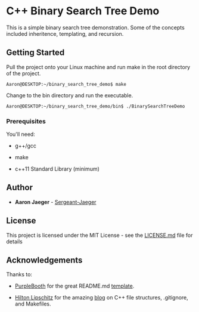 # C++ Binary Search Tree Demo

This is a simple binary search tree demonstration. Some of the concepts included inheritence, templating, and recursion.

## Getting Started

Pull the project onto your Linux machine and run make in the root directory of the project.

```
Aaron@DESKTOP:~/binary_search_tree_demo$ make
```

Change to the bin directory and run the executable.

```
Aaron@DESKTOP:~/binary_search_tree_demo/bin$ ./BinarySearchTreeDemo
```

### Prerequisites

You'll need:

* g++/gcc

* make

* c++11 Standard Library (minimum)

## Author

* **Aaron Jaeger** - [Sergeant-Jaeger](https://github.com/Sergeant-Jaeger)

## License

This project is licensed under the MIT License - see the [LICENSE.md](LICENSE.md) file for details

## Acknowledgements

Thanks to: 

* [PurpleBooth](https://github.com/PurpleBooth) for the great README.md [template](https://gist.github.com/PurpleBooth/109311bb0361f32d87a2#file-readme-template-md).

* [Hilton Lipschitz](https://hiltmon.com/about/) for the amazing [blog](https://hiltmon.com/blog/2013/07/03/a-simple-c-plus-plus-project-structure/) on C++ file structures, .gitignore, and Makefiles.